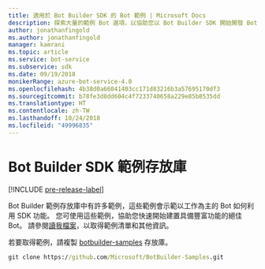 ```yaml
---
title: 適用於 Bot Builder SDK 的 Bot 範例 | Microsoft Docs
description: 探索大量的範例 Bot 選項，以協助您以 Bot Builder SDK 開始開發 Bot。
author: jonathanfingold
ms.author: jonathanfingold
manager: kamrani
ms.topic: article
ms.service: bot-service
ms.subservice: sdk
ms.date: 09/19/2018
monikerRange: azure-bot-service-4.0
ms.openlocfilehash: 4b38d0a66041403cc171d83216b3a57695170df3
ms.sourcegitcommit: b78fe3d8dd604c4f7233740658a229e85b8535dd
ms.translationtype: HT
ms.contentlocale: zh-TW
ms.lasthandoff: 10/24/2018
ms.locfileid: "49996835"
---
```

# <a name="bot-builder-sdk-samples-repo"></a>Bot Builder SDK 範例存放庫
[!INCLUDE [pre-release-label](includes/pre-release-label.md)]

Bot Builder 範例存放庫中有許多範例，這些範例會示範以工作為主的 Bot 如何利用 SDK 功能。 您可使用這些範例，協助您快速開始建置具備豐富功能的絕佳 Bot。
請參閱[讀我檔案](https://aka.ms/bot-samples-readme)，以取得範例清單和其他資訊。

若要取得範例，請複製 [botbuilder-samples](https://github.com/Microsoft/botbuilder-samples) 存放庫。

```cmd
git clone https://github.com/Microsoft/BotBuilder-Samples.git
```
